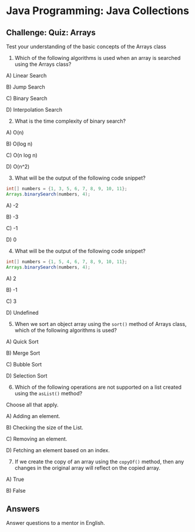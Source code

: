 # Java Programming: Java Collections

## Challenge: Quiz: Arrays

Test your understanding of the basic concepts of the Arrays class

1. Which of the following algorithms is used when an array is searched using the Arrays class?

A) Linear Search

B) Jump Search

C) Binary Search

D) Interpolation Search

2. What is the time complexity of binary search?

A) O(n)

B) O(log n)

C) O(n log n)

D) O(n^2)

3. What will be the output of the following code snippet?

```java
int[] numbers = {1, 3, 5, 6, 7, 8, 9, 10, 11};
Arrays.binarySearch(numbers, 4);
```

A) -2

B) -3

C) -1

D) 0

4. What will be the output of the following code snippet?

```java
int[] numbers = {1, 5, 4, 6, 7, 8, 9, 10, 11};
Arrays.binarySearch(numbers, 4);
```

A) 2

B) -1

C) 3 

D) Undefined

5. When we sort an object array using the `sort()` method of Arrays class, which of the following algorithms is used?

A) Quick Sort

B) Merge Sort

C) Bubble Sort

D) Selection Sort

6. Which of the following operations are not supported on a list created using the `asList()` method?

Choose all that apply.

A) Adding an element.

B) Checking the size of the List.

C) Removing an element.

D) Fetching an element based on an index.

7. If we create the copy of an array using the `copyOf()` method, then any changes in the original array will reflect 
   on the copied array.

A) True

B) False

## Answers

Answer questions to a mentor in English.